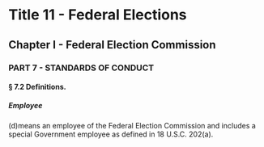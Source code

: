 
# Title 11 - Federal Elections
## Chapter I - Federal Election Commission
### PART 7 - STANDARDS OF CONDUCT
#### § 7.2 Definitions.
##### Employee

(d)means an employee of the Federal Election Commission and includes a special Government employee as defined in 18 U.S.C. 202(a).
